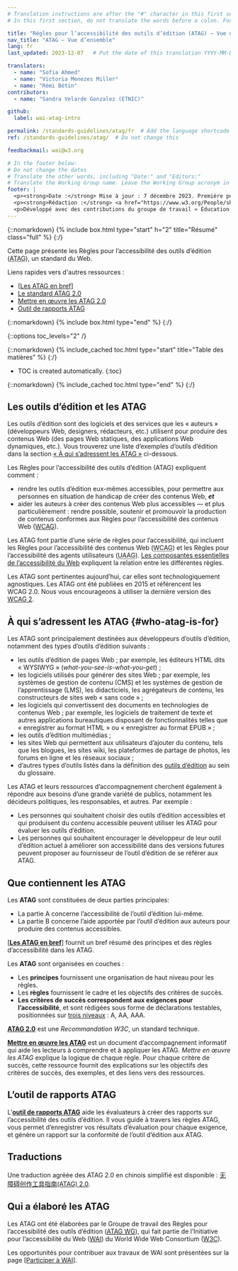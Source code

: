 ```yaml
---
# Translation instructions are after the "#" character in this first section. They are comments that do not show up in the web page. You do not need to translate the instructions after "#".
# In this first section, do not translate the words before a colon. For example, do not translate "title:". Do translate the text after "title:"

title: "Règles pour l’accessibilité des outils d’édition (ATAG) – Vue d’ensemble"
nav_title: "ATAG – Vue d’ensemble"
lang: fr
last_updated: 2023-12-07   # Put the date of this translation YYYY-MM-DD (with month in the middle)

translators:
  - name: "Sofia Ahmed"
  - name: "Victoria Menezes Miller"
  - name: "Rémi Bétin"
contributors:
  - name: "Sandra Velarde Gonzalez (ETNIC)"

github:
  label: wai-atag-intro

permalink: /standards-guidelines/atag/fr  # Add the language shortcode to the end, with no slash at the end. For example /path/to/file/fr
ref: /standards-guidelines/atag/  # Do not change this

feedbackmail: wai@w3.org

# In the footer below:
# Do not change the dates
# Translate the other words, including "Date:" and "Editors:"
# Translate the Working Group name. Leave the Working Group acronym in English.
footer: |
  <p><strong>Date :</strong> Mise à jour : 7 décembre 2023. Première publication en juillet 2005.</p>
  <p><strong>Rédaction :</strong> <a href="https://www.w3.org/People/shawn">Shawn Lawton Henry</a>.</p>
  <p>Développé avec des contributions du groupe de travail « Éducation et Promotion »  (<a href="https://www.w3.org/WAI/EO/">EOWG</a>) et du groupe de travail des Règles pour l’accessibilité des outils d’édition »  (<a href="https://www.w3.org/WAI/AU/">AUWG</a>).</p>
---
```


{::nomarkdown}
{% include box.html type="start" h="2" title="Résumé" class="full" %}
{:/}

Cette page présente les Règles pour l’accessibilité des outils d’édition (<abbr lang="en" title="Authoring Tool Accessibility Guidelines">ATAG</abbr>), un standard du Web.

Liens rapides vers d'autres ressources :
* [[Les ATAG en bref]](/standards-guidelines/atag/glance/)
* [Le standard ATAG 2.0](https://www.w3.org/TR/ATAG20/)
* [Mettre en œuvre les ATAG 2.0](https://www.w3.org/TR/IMPLEMENTING-ATAG20/)
* [Outil de rapports ATAG](https://www.w3.org/WAI/atag/report-tool/)

{::nomarkdown}
{% include box.html type="end" %}
{:/}

{::options toc_levels="2" /}

{::nomarkdown}
{% include_cached toc.html type="start" title="Table des matières" %}
{:/}

-   TOC is created automatically.
{:toc}

{::nomarkdown}
{% include_cached toc.html type="end" %}
{:/}

## Les outils d’édition et les ATAG

Les outils d’édition sont des logiciels et des services que les « auteurs » (développeurs Web, designers, rédacteurs, etc.) utilisent pour produire des contenus Web (des pages Web statiques, des applications Web dynamiques, etc.). Vous trouverez une liste d’exemples d’outils d’édition dans la section [« À qui s’adressent les ATAG »](#who-atag-is-for) ci-dessous.

Les Règles pour l’accessibilité des outils d’édition (ATAG) expliquent comment :

-   rendre les outils d’édition eux-mêmes accessibles, pour permettre aux personnes en situation de handicap de créer des contenus Web, ***et***
-   aider les auteurs à créer des contenus Web plus accessibles — et plus particulièrement :
    rendre possible, soutenir et promouvoir la production de contenus conformes aux Règles pour l’accessibilité des contenus Web ([WCAG](/standards-guidelines/wcag/)).

Les ATAG font partie d’une série de règles pour l’accessibilité, qui incluent les Règles pour l’accessibilité des contenus Web (<abbr lang="en" title="Web Content Accessibility Guidelines">WCAG</abbr>) et les Règles pour l’accessibilité des agents utilisateurs (<abbr lang="en" title="User Agent Accessibility Guidelines">UAAG</abbr>). [Les composantes essentielles de l’accessibilité du Web](/fundamentals/components/) expliquent la relation entre les différentes règles.

Les ATAG sont pertinentes aujourd’hui, car elles sont technologiquement agnostiques. Les ATAG ont été publiées en 2015 et référencent les WCAG 2.0. Nous vous encourageons à utiliser la dernière version des [WCAG 2](https://www.w3.org/TR/WCAG2/).

## À qui s’adressent les ATAG {#who-atag-is-for}

Les ATAG sont principalement destinées aux développeurs d’outils d’édition, notamment des types d’outils d’édition suivants :

-   les outils d’édition de pages Web ; par exemple, les éditeurs HTML dits « WYSIWYG » (<i lang="en">what-you-see-is-what-you-get</i>) ;
-   les logiciels utilisés pour générer des sites Web ; par exemple, les systèmes de gestion de contenu (CMS) et les systèmes de gestion de l’apprentissage (LMS), les didacticiels, les agrégateurs de contenu, les constructeurs de sites web « sans code » ;
-   les logiciels qui convertissent des documents en technologies de contenus Web ; par exemple, les logiciels de traitement de texte et autres applications bureautiques disposant de fonctionnalités telles que « enregistrer au format HTML » ou « enregistrer au format EPUB » ;
-   les outils d’édition multimédias ;
-   les sites Web qui permettent aux utilisateurs d’ajouter du contenu, tels que les blogues, les sites wiki, les plateformes de partage de photos, les forums en ligne et les réseaux sociaux ;
-   d’autres types d’outils listés dans la définition des [outils d’édition](https://www.w3.org/TR/ATAG20/#def-Authoring-Tool) au sein du glossaire.

Les ATAG et leurs ressources d’accompagnement cherchent également à répondre aux besoins d’une grande variété de publics, notamment les décideurs politiques, les responsables, et autres.
Par exemple :

-   Les personnes qui souhaitent choisir des outils d’édition accessibles et qui produisent du contenu accessible peuvent utiliser les ATAG pour évaluer les outils d’édition.
-   Les personnes qui souhaitent encourager le développeur de leur outil d’édition actuel à améliorer son accessibilité dans des versions futures peuvent proposer au fournisseur de l’outil d’édition de se référer aux ATAG.

## Que contiennent les ATAG

Les **ATAG** sont constituées de deux parties principales:

-   La partie A concerne l’accessibilité de l’outil d’édition lui-même.
-   La partie B concerne l’aide apportée par l’outil d’édition aux auteurs pour produire des contenus accessibles.

[[**Les ATAG en bref**]](/standards-guidelines/atag/glance/) fournit un bref résumé des principes et des règles d’accessibilité dans les ATAG.

Les **ATAG** sont organisées en couches :

-   Les **principes** fournissent une organisation de haut niveau pour les règles.
-   Les **règles** fournissent le cadre et les objectifs des critères de succès.
-   **Les critères de succès correspondent aux exigences pour l’accessibilité**, et sont rédigées sous forme de déclarations testables, positionnées sur [trois niveaux](https://www.w3.org/TR/ATAG20/#intro_understand_levels_conformance) : A, AA, AAA.

[**ATAG 2.0**](https://www.w3.org/TR/ATAG20/) est une _Recommandation W3C_, un standard technique.

[**Mettre en œuvre les ATAG**](https://www.w3.org/TR/IMPLEMENTING-ATAG20/)
est un document d’accompagnement informatif qui aide les lecteurs à comprendre et à appliquer les ATAG. <em>Mettre en œuvre les ATAG</em> explique la logique de chaque règle. Pour chaque critère de succès, cette ressource fournit des explications sur les objectifs des critères de succès, des exemples, et des liens vers des ressources.

## L’outil de rapports ATAG

L’[**outil de rapports ATAG**](https://www.w3.org/WAI/atag/report-tool/) aide les évaluateurs à créer des rapports sur l’accessibilité des outils d’édition. Il vous guide à travers les règles ATAG, vous permet d’enregistrer vos résultats d’évaluation pour chaque exigence, et génère un rapport sur la conformité de l’outil d’édition aux ATAG.

## Traductions

Une traduction agréée des ATAG 2.0 en chinois simplifié est disponible : [无障碍创作工具指南(ATAG) 2.0](https://www.w3.org/Translations/ATAG20-zh/).

## Qui a élaboré les ATAG

Les ATAG ont été élaborées par le Groupe de travail des Règles pour l’accessibilité des outils d’édition ([<abbr lang="en" title="Authoring Tool Accessibility Guidelines Working Group">ATAG WG</abbr>](https://www.w3.org/WAI/AU/)), qui fait partie de l’Initiative pour l’accessibilité du Web ([WAI](https://www.w3.org/WAI/)) du World Wide Web Consortium ([W3C](https://www.w3.org/)).

Les opportunités pour contribuer aux travaux de WAI sont présentées sur la page [[Participer à WAI]](/about/participating/).
